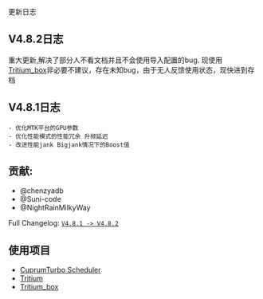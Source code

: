 更新日志


## V4.8.2日志
重大更新,解决了部分人不看文档并且不会使用导入配置的bug.
现使用[Tritium_box](https://github.com/TimeBreeze/Tritium_box)非必要不建议，存在未知bug，由于无人反馈使用状态，现快进到存档

## V4.8.1日志
```
- 优化MTK平台的GPU参数
- 优化性能模式的性能冗余 升频延迟
- 改进性能jank Bigjank情况下的Boost值
```
## 贡献:
- @chenzyadb 
- @Suni-code
- @NightRainMilkyWay

Full Changelog: [`V4.8.1 -> V4.8.2`](https://github.com/TimeBreeze/Tritium/commits/main/)

## 使用项目
- [CuprumTurbo Scheduler](https://github.com/chenzyadb/CuprumTurbo-Scheduler)
- [Tritium](https://github.com/TimeBreeze/Tritium)
- [Tritium_box](https://github.com/TimeBreeze/Tritium_box)
